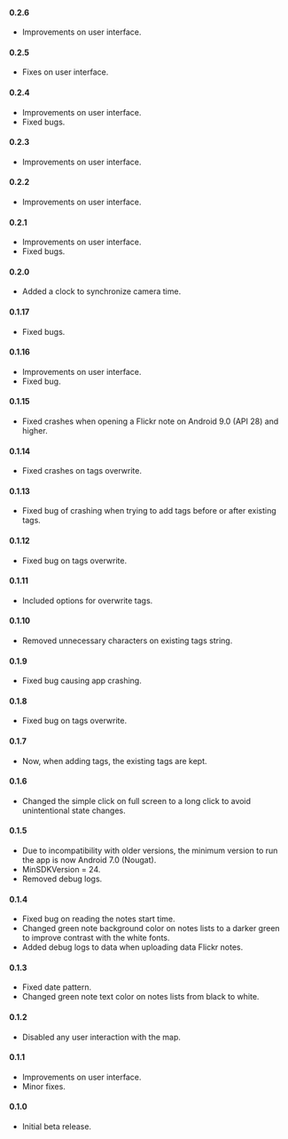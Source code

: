#### **0.2.6**
- Improvements on user interface.

#### **0.2.5**
- Fixes on user interface.

#### **0.2.4**
- Improvements on user interface.
- Fixed bugs.

#### **0.2.3**
- Improvements on user interface.

#### **0.2.2**
- Improvements on user interface.

#### **0.2.1**
- Improvements on user interface.
- Fixed bugs.

#### **0.2.0**
- Added a clock to synchronize camera time.

#### **0.1.17**
- Fixed bugs.

#### **0.1.16**
- Improvements on user interface.
- Fixed bug.

#### **0.1.15**
- Fixed crashes when opening a Flickr note on Android 9.0 (API 28) and higher.

#### **0.1.14**
- Fixed crashes on tags overwrite.

#### **0.1.13**
- Fixed bug of crashing when trying to add tags before or after existing tags.

#### **0.1.12**
- Fixed bug on tags overwrite.

#### **0.1.11**
- Included options for overwrite tags.

#### **0.1.10**
- Removed unnecessary characters on existing tags string.

#### **0.1.9**
- Fixed bug causing app crashing.

#### **0.1.8**
- Fixed bug on tags overwrite.

#### **0.1.7**
- Now, when adding tags, the existing tags are kept.

#### **0.1.6**
- Changed the simple click on full screen to a long click to avoid unintentional state changes. 

#### **0.1.5**
- Due to incompatibility with older versions, the minimum version to run the app is now Android 7.0 (Nougat).
- MinSDKVersion = 24.
- Removed debug logs.

#### **0.1.4**
- Fixed bug on reading the notes start time.
- Changed green note background color on notes lists to a darker green to improve contrast with the white fonts.
- Added debug logs to data when uploading data Flickr notes.

#### **0.1.3**
- Fixed date pattern.
- Changed green note text color on notes lists from black to white.

#### **0.1.2**
- Disabled any user interaction with the map.

#### **0.1.1**
- Improvements on user interface.
- Minor fixes.

#### **0.1.0**
- Initial beta release.

